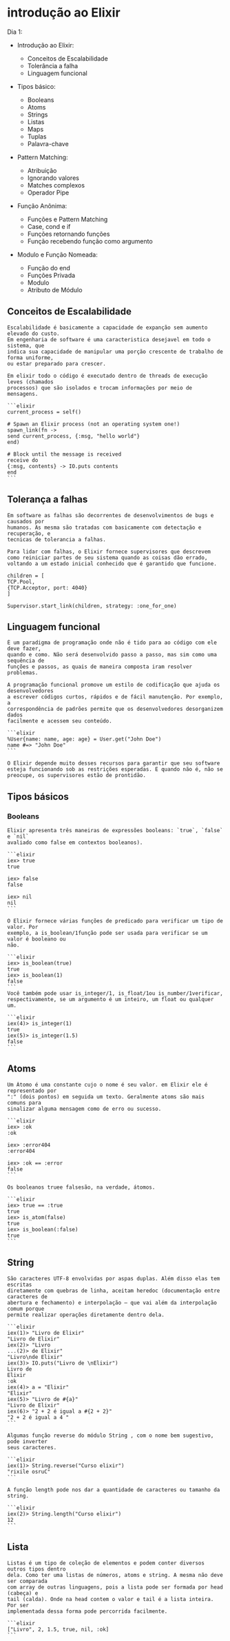 # introdução ao Elixir

Dia 1:

* Introdução ao Elixir: 
    * Conceitos de Escalabilidade
    * Tolerância a falha
    * Linguagem funcional

* Tipos básico: 
    * Booleans
    * Atoms
    * Strings
    * Listas
    * Maps
    * Tuplas
    * Palavra-chave

* Pattern Matching:
    * Atribuição
    * Ignorando valores
    * Matches complexos
    * Operador Pipe
    

* Função Anônima: 
    * Funções e Pattern Matching
    * Case, cond e if
    * Funções retornando funções 
    * Função recebendo função como argumento

* Modulo e Função Nomeada: 
    * Função do end
    * Funções Privada
    * Modulo 
    * Atributo de Módulo


## Conceitos de Escalabilidade
    
    Escalabilidade é basicamente a capacidade de expanção sem aumento elevado do custo.
    Em engenharia de software é uma caracteristica desejavel em todo o sistema, que
    indica sua capacidade de manipular uma porção crescente de trabalho de forma uniforme,
    ou estar preparado para crescer.
    
    Em elixir todo o código é executado dentro de threads de execução leves (chamados 
    processos) que são isolados e trocam informações por meio de mensagens.
    
    ```elixir
    current_process = self()

    # Spawn an Elixir process (not an operating system one!)
    spawn_link(fn ->
    send current_process, {:msg, "hello world"}
    end)

    # Block until the message is received
    receive do
    {:msg, contents} -> IO.puts contents
    end
    ```
## Tolerança a falhas

    Em software as falhas são decorrentes de desenvolvimentos de bugs e causados por
    humanos. As mesma são tratadas com basicamente com detectação e recuperação, e
    tecnicas de tolerancia a falhas.

    Para lidar com falhas, o Elixir fornece supervisores que descrevem como reiniciar partes de seu sistema quando as coisas dão errado, voltando a um estado inicial conhecido que é garantido que funcione.
    
    children = [
    TCP.Pool,
    {TCP.Acceptor, port: 4040}
    ]

    Supervisor.start_link(children, strategy: :one_for_one)
    
## Linguagem funcional

    É um paradigma de programação onde não é tido para ao código com ele deve fazer,
    quando e como. Não será desenvolvido passo a passo, mas sim como uma sequência de
    funções e passos, as quais de maneira composta iram resolver problemas.

    A programação funcional promove um estilo de codificação que ajuda os desenvolvedores
    a escrever códigos curtos, rápidos e de fácil manutenção. Por exemplo, a
    correspondência de padrões permite que os desenvolvedores desorganizem dados
    facilmente e acessem seu conteúdo.

    ```elixir
    %User{name: name, age: age} = User.get("John Doe")
    name #=> "John Doe"  
    ```

    O Elixir depende muito desses recursos para garantir que seu software esteja funcionando sob as restrições esperadas. E quando não é, não se preocupe, os supervisores estão de prontidão.
    
## Tipos básicos

### Booleans

    Elixir apresenta três maneiras de expressões booleans: `true`, `false` e `nil`
    avaliado como false em contextos booleanos).

    ```elixir
    iex> true
    true

    iex> false
    false

    iex> nil
    nil
    ```

    O Elixir fornece várias funções de predicado para verificar um tipo de valor. Por
    exemplo, a is_boolean/1função pode ser usada para verificar se um valor é booleano ou
    não.

    ```elixir
    iex> is_boolean(true)
    true
    iex> is_boolean(1)
    false
    ```
    Você também pode usar is_integer/1, is_float/1ou is_number/1verificar, 
    respectivamente, se um argumento é um inteiro, um float ou qualquer um.

    ```elixir
    iex(4)> is_integer(1)
    true
    iex(5)> is_integer(1.5)
    false
    ```
## Atoms

    Um Átomo é uma constante cujo o nome é seu valor. em Elixir ele é representado por
    ":" (dois pontos) em seguida um texto. Geralmente atoms são mais comuns para
    sinalizar alguma mensagem como de erro ou sucesso.

    ```elixir
    iex> :ok
    :ok
    
    iex> :error404
    :error404

    iex> :ok == :error 
    false
    ```
    
    Os booleanos truee falsesão, na verdade, átomos.

    ```elixir
    iex> true == :true
    true
    iex> is_atom(false)
    true
    iex> is_boolean(:false)
    true
    ```
## String

    São caracteres UTF-8 envolvidas por aspas duplas. Além disso elas tem escritas 
    diretamente com quebras de linha, aceitam heredoc (documentação entre caracteres de 
    abertura e fechamento) e interpolação — que vai além da interpolação comum porque 
    permite realizar operações diretamente dentro dela. 

    ```elixir
    iex(1)> "Livro de Elixir"
    "Livro de Elixir"
    iex(2)> "Livro
    ...(2)> de Elixir"
    "Livro\nde Elixir"
    iex(3)> IO.puts("Livro de \nElixir")
    Livro de
    Elixir
    :ok
    iex(4)> a = "Elixir"
    "Elixir"
    iex(5)> "Livro de #{a}"
    "Livro de Elixir"
    iex(6)> "2 + 2 é igual a #{2 + 2}"
    "2 + 2 é igual a 4 "
    ```

    Algumas função reverse do módulo String , com o nome bem sugestivo, pode inverter 
    seus caracteres.

    ```elixir
    iex(1)> String.reverse("Curso elixir")
    "rixile osruC"  
    ```

    A função length pode nos dar a quantidade de caracteres ou tamanho da string.

    ```elixir
    iex(2)> String.length("Curso elixir") 
    12
    ```
## Lista

    Listas é um tipo de coleção de elementos e podem conter diversos outros tipos dentro 
    dela. Como ter uma listas de números, atoms e string. A mesma não deve ser comparada 
    com array de outras linguagens, pois a lista pode ser formada por head (cabeça) e 
    tail (calda). Onde na head contem o valor e tail é a lista inteira. Por ser 
    implementada dessa forma pode percorrida facilmente.

    ```elixir
    ["Livro", 2, 1.5, true, nil, :ok]
    ```